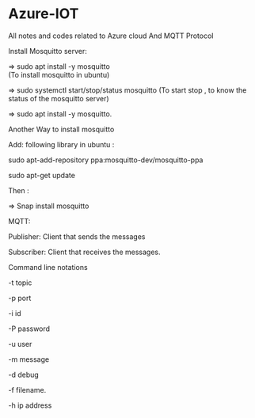 # Azure-IOT
All notes and codes related to Azure cloud And MQTT Protocol

Install Mosquitto server:

⇒ sudo apt install -y mosquitto   
(To install mosquitto in ubuntu)

⇒ sudo systemctl start/stop/status mosquitto (To start stop , to know the status of the mosquitto server)

⇒ sudo apt install -y mosquitto.

Another Way to install mosquitto 

Add: following library in ubuntu :

sudo apt-add-repository ppa:mosquitto-dev/mosquitto-ppa

sudo apt-get update

Then :

⇒ Snap install mosquitto


MQTT:

Publisher: Client that sends the messages

Subscriber: Client that receives the messages.

Command line notations

-t topic

-p port

-i id

-P password

-u user

-m message

-d debug

-f filename.

-h ip address

